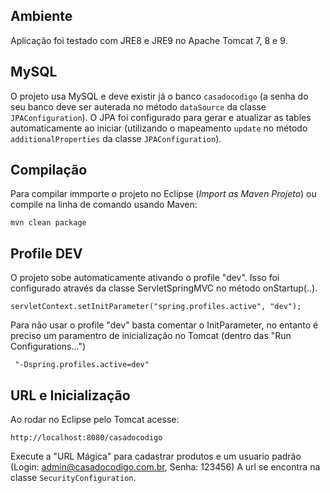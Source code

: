 ## Ambiente 

 Aplicação foi testado com JRE8 e JRE9 no Apache Tomcat 7, 8 e 9.
 
## MySQL

O projeto usa MySQL e deve existir já o banco `casadocodigo` (a senha do seu banco deve ser auterada no método `dataSource` da classe `JPAConfiguration`). O JPA foi configurado para gerar e atualizar as tables automaticamente ao iniciar (utilizando o mapeamento `update` no método `additionalProperties` da classe `JPAConfiguration`).

## Compilação

 Para compilar immporte o projeto no Eclipse (*Import as Maven Projeto*) ou compile na linha de comando usando Maven:

	mvn clean package

## Profile DEV

O projeto sobe automaticamente ativando o profile "dev". Isso foi configurado através da classe ServletSpringMVC no método onStartup(..).

	servletContext.setInitParameter("spring.profiles.active", "dev");

Para não usar o profile "dev" basta comentar o InitParameter, no entanto é preciso um paramentro de inicialização no Tomcat (dentro das "Run Configurations...")

	 "-Dspring.profiles.active=dev"

## URL e Inicialização

Ao rodar no Eclipse pelo  Tomcat acesse:

	http://localhost:8080/casadocodigo
	
Execute a "URL Mágica" para cadastrar produtos e um usuario padrão (Login: admin@casadocodigo.com.br, Senha: 123456)
A url se encontra na classe `SecurityConfiguration`.
